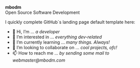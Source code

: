 __mbodm__  
Open Source Software Development

I quickly complete GitHub´s landing page default template here:
- 👋 Hi, I’m ... _a developer_
- 👀 I’m interested in ... _everything dev-related_
- 🌱 I’m currently learning ... _many things. Always!_
- 💞️ I’m looking to collaborate on ... _cool projects, ofc!_
- 📫 How to reach me ... _by sending some mail to webmaster@mbodm.com_
<!---
MBODM/MBODM is a ✨ special ✨ repository because its `README.md` (this file) appears on your GitHub profile.
You can click the Preview link to take a look at your changes.
--->
